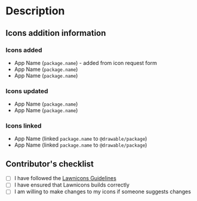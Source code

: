# Description
<!-- Please provide a short summary of what icons you added, changed, or linked
-->

## Icons addition information
<!-- Please specify if you added an icon that was requested in the icon request form, as seen below -->
### Icons added
* App Name (`package.name`) - added from icon request form
* App Name (`package.name`)
* App Name (`package.name`)

### Icons updated
* App Name (`package.name`)
* App Name (`package.name`)

### Icons linked
* App Name (linked `package.name` to `@drawable/package`)
* App Name (linked `package.name` to `@drawable/package`)

## Contributor's checklist
<!-- Replace [ ] with [x] to check -->
- [ ] I have followed the [Lawnicons Guidelines](https://github.com/LawnchairLauncher/lawnicons/blob/develop/CONTRIBUTING.md)
- [ ] I have ensured that Lawnicons builds correctly
- [ ] I am willing to make changes to my icons if someone suggests changes
